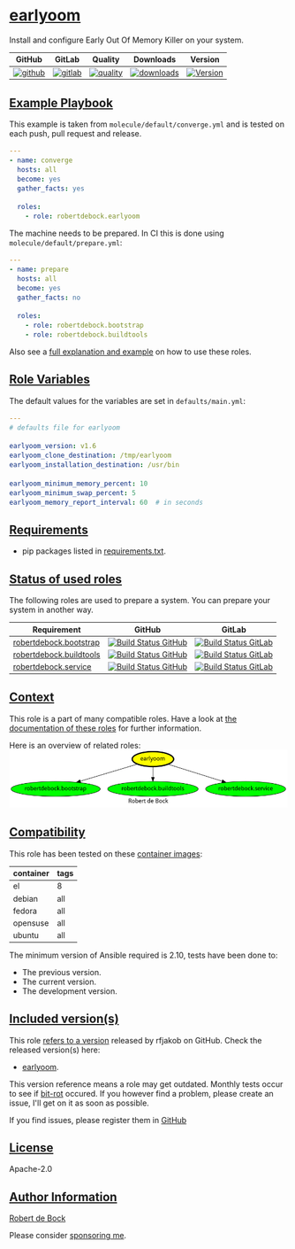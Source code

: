 # [earlyoom](#earlyoom)

Install and configure Early Out Of Memory Killer on your system.

|GitHub|GitLab|Quality|Downloads|Version|
|------|------|-------|---------|-------|
|[![github](https://github.com/robertdebock/ansible-role-earlyoom/workflows/Ansible%20Molecule/badge.svg)](https://github.com/robertdebock/ansible-role-earlyoom/actions)|[![gitlab](https://gitlab.com/robertdebock/ansible-role-earlyoom/badges/master/pipeline.svg)](https://gitlab.com/robertdebock/ansible-role-earlyoom)|[![quality](https://img.shields.io/ansible/quality/40792)](https://galaxy.ansible.com/robertdebock/earlyoom)|[![downloads](https://img.shields.io/ansible/role/d/40792)](https://galaxy.ansible.com/robertdebock/earlyoom)|[![Version](https://img.shields.io/github/release/robertdebock/ansible-role-earlyoom.svg)](https://github.com/robertdebock/ansible-role-earlyoom/releases/)|

## [Example Playbook](#example-playbook)

This example is taken from `molecule/default/converge.yml` and is tested on each push, pull request and release.
```yaml
---
- name: converge
  hosts: all
  become: yes
  gather_facts: yes

  roles:
    - role: robertdebock.earlyoom
```

The machine needs to be prepared. In CI this is done using `molecule/default/prepare.yml`:
```yaml
---
- name: prepare
  hosts: all
  become: yes
  gather_facts: no

  roles:
    - role: robertdebock.bootstrap
    - role: robertdebock.buildtools
```

Also see a [full explanation and example](https://robertdebock.nl/how-to-use-these-roles.html) on how to use these roles.

## [Role Variables](#role-variables)

The default values for the variables are set in `defaults/main.yml`:
```yaml
---
# defaults file for earlyoom

earlyoom_version: v1.6
earlyoom_clone_destination: /tmp/earlyoom
earlyoom_installation_destination: /usr/bin

earlyoom_minimum_memory_percent: 10
earlyoom_minimum_swap_percent: 5
earlyoom_memory_report_interval: 60  # in seconds
```

## [Requirements](#requirements)

- pip packages listed in [requirements.txt](https://github.com/robertdebock/ansible-role-earlyoom/blob/master/requirements.txt).

## [Status of used roles](#status-of-requirements)

The following roles are used to prepare a system. You can prepare your system in another way.

| Requirement | GitHub | GitLab |
|-------------|--------|--------|
|[robertdebock.bootstrap](https://galaxy.ansible.com/robertdebock/bootstrap)|[![Build Status GitHub](https://github.com/robertdebock/ansible-role-bootstrap/workflows/Ansible%20Molecule/badge.svg)](https://github.com/robertdebock/ansible-role-bootstrap/actions)|[![Build Status GitLab ](https://gitlab.com/robertdebock/ansible-role-bootstrap/badges/master/pipeline.svg)](https://gitlab.com/robertdebock/ansible-role-bootstrap)|
|[robertdebock.buildtools](https://galaxy.ansible.com/robertdebock/buildtools)|[![Build Status GitHub](https://github.com/robertdebock/ansible-role-buildtools/workflows/Ansible%20Molecule/badge.svg)](https://github.com/robertdebock/ansible-role-buildtools/actions)|[![Build Status GitLab ](https://gitlab.com/robertdebock/ansible-role-buildtools/badges/master/pipeline.svg)](https://gitlab.com/robertdebock/ansible-role-buildtools)|
|[robertdebock.service](https://galaxy.ansible.com/robertdebock/service)|[![Build Status GitHub](https://github.com/robertdebock/ansible-role-service/workflows/Ansible%20Molecule/badge.svg)](https://github.com/robertdebock/ansible-role-service/actions)|[![Build Status GitLab ](https://gitlab.com/robertdebock/ansible-role-service/badges/master/pipeline.svg)](https://gitlab.com/robertdebock/ansible-role-service)|

## [Context](#context)

This role is a part of many compatible roles. Have a look at [the documentation of these roles](https://robertdebock.nl/) for further information.

Here is an overview of related roles:
![dependencies](https://raw.githubusercontent.com/robertdebock/ansible-role-earlyoom/png/requirements.png "Dependencies")

## [Compatibility](#compatibility)

This role has been tested on these [container images](https://hub.docker.com/u/robertdebock):

|container|tags|
|---------|----|
|el|8|
|debian|all|
|fedora|all|
|opensuse|all|
|ubuntu|all|

The minimum version of Ansible required is 2.10, tests have been done to:

- The previous version.
- The current version.
- The development version.

## [Included version(s)](#included-versions)

This role [refers to a version](https://github.com/robertdebock/ansible-role-earlyoom/blob/master/defaults/main.yml) released by rfjakob on GitHub. Check the released version(s) here:
- [earlyoom](https://github.com/rfjakob/earlyoom/releases).

This version reference means a role may get outdated. Monthly tests occur to see if [bit-rot](https://en.wikipedia.org/wiki/Software_rot) occured. If you however find a problem, please create an issue, I'll get on it as soon as possible.

If you find issues, please register them in [GitHub](https://github.com/robertdebock/ansible-role-earlyoom/issues)

## [License](#license)

Apache-2.0

## [Author Information](#author-information)

[Robert de Bock](https://robertdebock.nl/)

Please consider [sponsoring me](https://github.com/sponsors/robertdebock).
